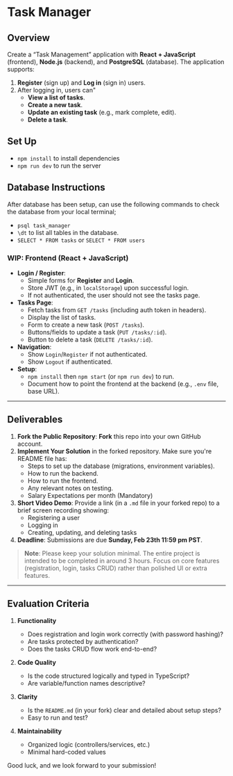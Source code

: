 # Task Manager

## Overview

Create a “Task Management” application with **React + JavaScript** (frontend), **Node.js** (backend), and **PostgreSQL** (database). The application supports:

1. **Register** (sign up) and **Log in** (sign in) users.
2. After logging in, users can"
   - **View a list of tasks**.
   - **Create a new task**.
   - **Update an existing task** (e.g., mark complete, edit).
   - **Delete a task**.

## Set Up

- `npm install` to install dependencies
- `npm run dev` to run the server

## Database Instructions

After database has been setup, can use the following commands to check the database from your local terminal;

- `psql task_manager`
- `\dt` to list all tables in the database.
- `SELECT * FROM tasks` or `SELECT * FROM users`

### WIP: Frontend (React + JavaScript)

- **Login / Register**:
  - Simple forms for **Register** and **Login**.
  - Store JWT (e.g., in `localStorage`) upon successful login.
  - If not authenticated, the user should not see the tasks page.
- **Tasks Page**:
  - Fetch tasks from `GET /tasks` (including auth token in headers).
  - Display the list of tasks.
  - Form to create a new task (`POST /tasks`).
  - Buttons/fields to update a task (`PUT /tasks/:id`).
  - Button to delete a task (`DELETE /tasks/:id`).
- **Navigation**:
  - Show `Login`/`Register` if not authenticated.
  - Show `Logout` if authenticated.
- **Setup**:
  - `npm install` then `npm start` (or `npm run dev`) to run.
  - Document how to point the frontend at the backend (e.g., `.env` file, base URL).

---

## Deliverables

1. **Fork the Public Repository**: **Fork** this repo into your own GitHub account.
2. **Implement Your Solution** in the forked repository. Make sure you're README file has:
   - Steps to set up the database (migrations, environment variables).
   - How to run the backend.
   - How to run the frontend.
   - Any relevant notes on testing.
   - Salary Expectations per month (Mandatory)
3. **Short Video Demo**: Provide a link (in a `.md` file in your forked repo) to a brief screen recording showing:
   - Registering a user
   - Logging in
   - Creating, updating, and deleting tasks
4. **Deadline**: Submissions are due **Sunday, Feb 23th 11:59 pm PST**.

> **Note**: Please keep your solution minimal. The entire project is intended to be completed in around 3 hours. Focus on core features (registration, login, tasks CRUD) rather than polished UI or extra features.

---

## Evaluation Criteria

1. **Functionality**

   - Does registration and login work correctly (with password hashing)?
   - Are tasks protected by authentication?
   - Does the tasks CRUD flow work end-to-end?

2. **Code Quality**

   - Is the code structured logically and typed in TypeScript?
   - Are variable/function names descriptive?

3. **Clarity**

   - Is the `README.md` (in your fork) clear and detailed about setup steps?
   - Easy to run and test?

4. **Maintainability**
   - Organized logic (controllers/services, etc.)
   - Minimal hard-coded values

Good luck, and we look forward to your submission!
